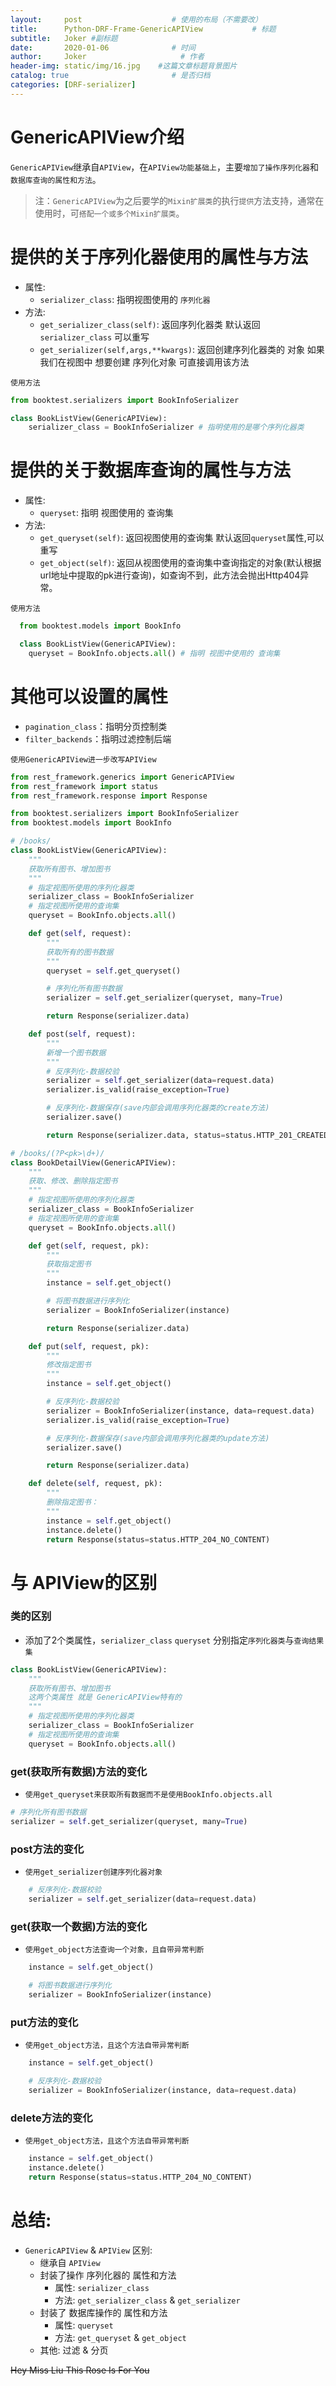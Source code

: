 ```yaml
---
layout:     post                    # 使用的布局（不需要改）
title:      Python-DRF-Frame-GenericAPIView           # 标题 
subtitle:   Joker #副标题
date:       2020-01-06              # 时间
author:     Joker                     # 作者
header-img: static/img/16.jpg    #这篇文章标题背景图片
catalog: true                       # 是否归档
categories: [DRF-serializer]
---
```


# GenericAPIView介绍

`GenericAPIView`继承自`APIView`，在`APIView功能基础上`，主要`增加了操作序列化器`和`数据库查询的属性和方法`。

> 注：`GenericAPIView`为之后要学的`Mixin扩展类`的执行`提供`方法支持，通常在使用时，可`搭配一个或多个Mixin扩展类`。

# 提供的关于序列化器使用的属性与方法

   - 属性:
      - `serializer_class`: 指明视图使用的 `序列化器`
   - 方法:
      - `get_serializer_class(self)`: 返回序列化器类 默认返回`serializer_class` 可以重写
      - `get_serializer(self,args,**kwargs)`: 返回创建序列化器类的 对象 如果我们在视图中 想要创建 序列化对象 可直接调用该方法

`使用方法`

```python
from booktest.serializers import BookInfoSerializer

class BookListView(GenericAPIView):
    serializer_class = BookInfoSerializer # 指明使用的是哪个序列化器类
```

# 提供的关于数据库查询的属性与方法

   - 属性:
      - `queryset`: 指明 视图使用的 查询集
   - 方法:
      - `get_queryset(self)`: 返回视图使用的查询集 默认返回`queryset`属性,可以重写
      - `get_object(self)`: 返回从视图使用的查询集中查询指定的对象(默认根据url地址中提取的pk进行查询)，如查询不到，此方法会抛出Http404异常。 

`使用方法`

```python
  from booktest.models import BookInfo

  class BookListView(GenericAPIView):
    queryset = BookInfo.objects.all() # 指明 视图中使用的 查询集
```

# 其他可以设置的属性

   - `pagination_class`：指明分页控制类
   - `filter_backends`：指明过滤控制后端


`使用GenericAPIView进一步改写APIView`

```python
from rest_framework.generics import GenericAPIView
from rest_framework import status
from rest_framework.response import Response

from booktest.serializers import BookInfoSerializer
from booktest.models import BookInfo

# /books/
class BookListView(GenericAPIView):
    """
    获取所有图书、增加图书
    """
    # 指定视图所使用的序列化器类
    serializer_class = BookInfoSerializer
    # 指定视图所使用的查询集
    queryset = BookInfo.objects.all()

    def get(self, request):
        """
        获取所有的图书数据
        """
        queryset = self.get_queryset()

        # 序列化所有图书数据
        serializer = self.get_serializer(queryset, many=True)

        return Response(serializer.data)

    def post(self, request):
        """
        新增一个图书数据
        """
        # 反序列化-数据校验
        serializer = self.get_serializer(data=request.data)
        serializer.is_valid(raise_exception=True)

        # 反序列化-数据保存(save内部会调用序列化器类的create方法)
        serializer.save()

        return Response(serializer.data, status=status.HTTP_201_CREATED)

# /books/(?P<pk>\d+)/
class BookDetailView(GenericAPIView):
    """
    获取、修改、删除指定图书
    """
    # 指定视图所使用的序列化器类
    serializer_class = BookInfoSerializer
    # 指定视图所使用的查询集
    queryset = BookInfo.objects.all()

    def get(self, request, pk):
        """
        获取指定图书
        """
        instance = self.get_object()

        # 将图书数据进行序列化
        serializer = BookInfoSerializer(instance)

        return Response(serializer.data)

    def put(self, request, pk):
        """
        修改指定图书
        """
        instance = self.get_object()

        # 反序列化-数据校验
        serializer = BookInfoSerializer(instance, data=request.data)
        serializer.is_valid(raise_exception=True)

        # 反序列化-数据保存(save内部会调用序列化器类的update方法)
        serializer.save()

        return Response(serializer.data)

    def delete(self, request, pk):
        """
        删除指定图书：
        """
        instance = self.get_object()
        instance.delete()
        return Response(status=status.HTTP_204_NO_CONTENT)
```

# 与 APIView的区别

### 类的区别
   - 添加了2个类属性，`serializer_class` `queryset` 分别指定`序列化器类`与`查询结果集`

```python
class BookListView(GenericAPIView):
    """
    获取所有图书、增加图书
    这两个类属性 就是 GenericAPIView特有的
    """
    # 指定视图所使用的序列化器类
    serializer_class = BookInfoSerializer
    # 指定视图所使用的查询集
    queryset = BookInfo.objects.all()
```

### get(获取所有数据)方法的变化

   - `使用get_queryset来获取所有数据而不是使用BookInfo.objects.all`

```python
# 序列化所有图书数据
serializer = self.get_serializer(queryset, many=True)
```

### post方法的变化

   - `使用get_serializer创建序列化器对象`

```python
    # 反序列化-数据校验
    serializer = self.get_serializer(data=request.data)
```

### get(获取一个数据)方法的变化

   - `使用get_object方法查询一个对象，且自带异常判断`

```python
    instance = self.get_object()

    # 将图书数据进行序列化
    serializer = BookInfoSerializer(instance)
```

### put方法的变化

   - `使用get_object方法，且这个方法自带异常判断`

```python
    instance = self.get_object()

    # 反序列化-数据校验
    serializer = BookInfoSerializer(instance, data=request.data)
```

### delete方法的变化

   - `使用get_object方法，且这个方法自带异常判断`

```python
    instance = self.get_object()
    instance.delete()
    return Response(status=status.HTTP_204_NO_CONTENT)
```

# 总结:
   - `GenericAPIView` & `APIView` 区别:
      - 继承自 `APIView`
      - 封装了操作 序列化器的 属性和方法
         - 属性: `serializer_class`
         - 方法: `get_serializer_class` & `get_serializer`
      - 封装了 数据库操作的 属性和方法
         - 属性: `queryset`
         - 方法: `get_queryset` & `get_object`
      - 其他: 过滤 & 分页


~~Hey Miss Liu This Rose Is For You~~